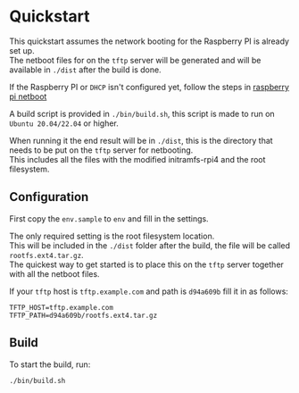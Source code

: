# Quickstart

This quickstart assumes the network booting for the Raspberry PI is already set up.  
The netboot files for on the `tftp` server will be generated and will be available in `./dist` after the build is done.

If the Raspberry PI or `DHCP` isn't configured yet, follow the steps in [raspberry pi netboot](./04_raspberry_pi_netboot.md)

A build script is provided in `./bin/build.sh`, this script is made to run on `Ubuntu 20.04/22.04` or higher.

When running it the end result will be in `./dist`, this is the directory that needs to be put on the `tftp` server for netbooting.  
This includes all the files with the modified initramfs-rpi4 and the root filesystem.

## Configuration

First copy the `env.sample` to `env` and fill in the settings.  

The only required setting is the root filesystem location.  
This will be included in the `./dist` folder after the build, the file will be called `rootfs.ext4.tar.gz`.  
The quickest way to get started is to place this on the `tftp` server together with all the netboot files.  

If your `tftp` host is `tftp.example.com` and path is `d94a609b` fill it in as follows:

```console
TFTP_HOST=tftp.example.com
TFTP_PATH=d94a609b/rootfs.ext4.tar.gz
```

## Build

To start the build, run:

```console
./bin/build.sh
```

